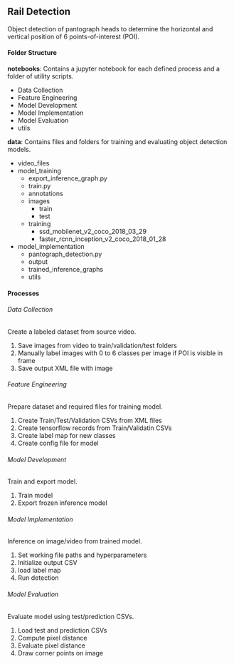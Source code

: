 ## Rail Detection
Object detection of pantograph heads to determine the horizontal and vertical  position of 6 points-of-interest (POI). 

#### Folder Structure
**notebooks**: Contains a jupyter notebook for each defined process and a folder of utility scripts.
* Data Collection
* Feature Engineering
* Model Development
* Model Implementation
* Model Evaluation
* utils

**data**: Contains files and folders for training and evaluating object detection models.
* video_files
* model_training
    * export_inference_graph.py
    * train.py 
    * annotations
    * images
        * train
        * test
    * training
        * ssd_mobilenet_v2_coco_2018_03_29
        * faster_rcnn_inception_v2_coco_2018_01_28
* model_implementation
    * pantograph_detection.py 
    * output 
    * trained_inference_graphs
    * utils

#### Processes
###### Data Collection
Create a labeled dataset from source video.

1. Save images from video to train/validation/test folders
2. Manually label images with 0 to 6 classes per image if POI is visible in frame
3. Save output XML file with image

###### Feature Engineering
Prepare dataset and required files for training model.

1. Create Train/Test/Validation CSVs from XML files
2. Create tensorflow records from Train/Validatin CSVs
3. Create label map for new classes
4. Create config file for model  

###### Model Development
Train and export model.

1. Train model
2. Export frozen inference model

###### Model Implementation
Inference on image/video from trained model. 

1. Set working file paths and hyperparameters
2. Initialize output CSV
3. load label map
4. Run detection

###### Model Evaluation
Evaluate model using test/prediction CSVs.

1. Load test and prediction CSVs
2. Compute pixel distance
3. Evaluate pixel distance
4. Draw corner points on image
